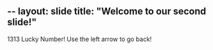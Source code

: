 --
layout: slide
title: "Welcome to our second slide!"
---
1313 Lucky Number!
Use the left arrow to go back!
